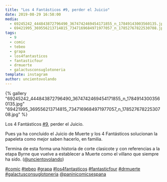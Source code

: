 ```yaml
---
title: "Los 4 Fantásticos #9, perder el Juicio"
date: 2019-08-29 16:58:00
media: 
  - 69245242_444843872796490_3674742469454171855_n_17849143003560135.jpg
  - 69421995_369556213714815_7347169684971977057_n_17852767822530708.jpg
tags: 
  - 9
  - comic
  - tebeo
  - grapa
  - los4fantasticos
  - fantasticfour
  - drmuerte
  - galactusconsuglotoneria
template: instagram
author: uncientovolando
---
```


{% gallery "69245242_444843872796490_3674742469454171855_n_17849143003560135.jpg" "69421995_369556213714815_7347169684971977057_n_17852767822530708.jpg" %}

Los 4 Fantásticos [#9](/etiquetas/9), perder el Juicio.

Pues ya ha concluido el Juicio de Muerte y los 4 Fantásticos solucionan la papeleta como mejor saben hacerlo, en familia.

Termina de esta forma una historia de corte clasicote y con referencias a la etapa Byrne que vuelve a establecer a Muerte como el villano que siempre ha sido. ([@uncientovolando](https://instagram.com/uncientovolando))

[#comic](/etiquetas/comic) [#tebeo](/etiquetas/tebeo) [#grapa](/etiquetas/grapa) [#los4fantasticos](/etiquetas/los4fantasticos) [#fantasticfour](/etiquetas/fantasticfour) [#drmuerte](/etiquetas/drmuerte) [#galactusconsuglotoneria](/etiquetas/galactusconsuglotoneria) [@paninicomicsespana](https://instagram.com/paninicomicsespana)
